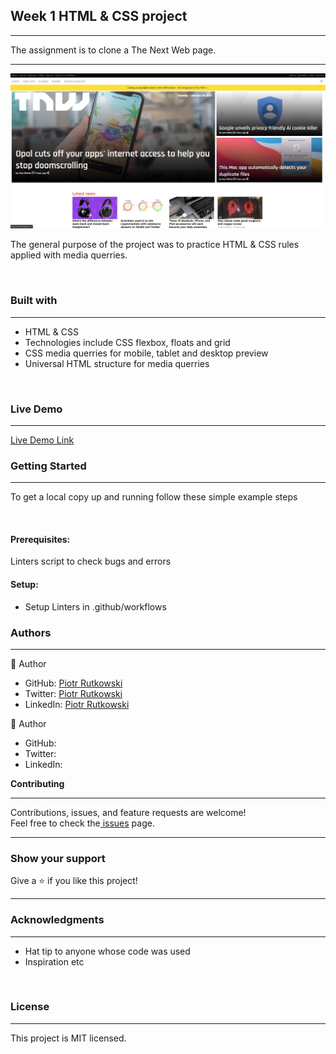 <h2><b>Week 1 HTML & CSS project</b></h2>
<hr>
<p>The assignment is to clone a The Next Web page.</p>
<hr>
<img src="projectpreview.jpg">
<br>
<p>The general purpose of the project was to practice HTML & CSS  rules applied with media querries.</p><br>
<h3><b>Built with</b></h3>
<hr>
<ul>
  <li>HTML & CSS</li> 
  <li>Technologies include CSS flexbox, floats and grid</li>
  <li>CSS media querries for mobile, tablet and desktop preview</li>
   <li>Universal HTML structure for media querries</li>
</ul>
<br>
<h3><b>Live Demo</b></h3>
<hr>
<a href="#">Live Demo Link</a><br>
<h3><b>Getting Started</b></h3>
<hr>
<p>To get a local copy up and running follow these simple example steps</p>
<br>
<h4><b>Prerequisites:</b></h4>Linters script to check bugs and errors
<h4><b>Setup:</b></h4><ul>
                         <li>Setup Linters in .github/workflows</li>
                      </ul>                             
                                                       
<h3><b>Authors</b></h3>
<hr>
 👤 Author<br>
   
<ul>
  <li>GitHub: <a href="https://github.com/Loosescrew022">Piotr Rutkowski</a></li>
  <li>Twitter: <a href="https://twitter.com/P_Rutkowski022">Piotr Rutkowski</a></li>
  <li>LinkedIn: <a href="https://www.linkedin.com/in/piotr-rutkowski-145004207/">Piotr Rutkowski</a></li>
</ul  
  
 <hr>
 👤 Author<br>
   
<ul>
  <li>GitHub: <a href=""></a></li>
  <li>Twitter: <a href=""></a></li>
  <li>LinkedIn: <a href=""></a></li>
</ul   

<h3><b>Contributing</b></h3>
<hr>
Contributions, issues, and feature requests are welcome!<br>
Feel free to check the<a href=""> issues</a> page.
<hr>
<h3><b>Show your support</b></h3>
Give a ⭐️ if you like this project!<hr>

<h3><b>Acknowledgments</b></h3>
<hr>
<ul>
  <li>Hat tip to anyone whose code was used</li>
  <li>Inspiration etc</li>
</ul>
<br>
<h3><b>License</b></h3>
<hr>
This project is MIT licensed.